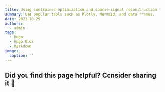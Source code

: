 ```yaml
---
title: Using contrained optimization and sparse signal reconstruction to determine protein-antibody interactions
summary: Use popular tools such as Plotly, Mermaid, and data frames.
date: 2023-10-25
authors:
  - admin
tags:
  - Hugo
  - Hugo Blox
  - Markdown
image:
  caption: ''
---
```



## Did you find this page helpful? Consider sharing it 🙌
